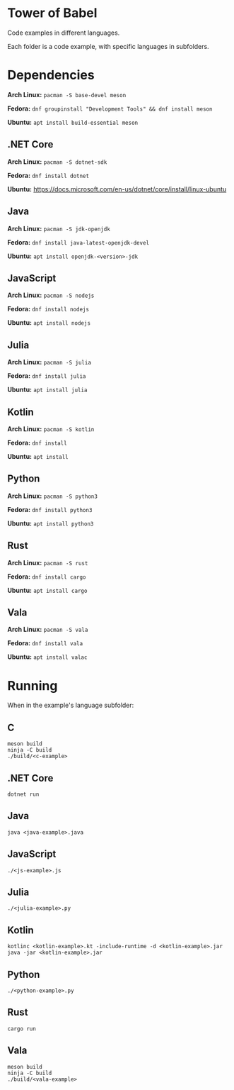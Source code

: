 # Tower of Babel

Code examples in different languages.

Each folder is a code example, with specific languages in subfolders.

# Dependencies

**Arch Linux:** `pacman -S base-devel meson`

**Fedora:** `dnf groupinstall "Development Tools" && dnf install meson`

**Ubuntu:** `apt install build-essential meson`

## .NET Core

**Arch Linux:** `pacman -S dotnet-sdk`

**Fedora:** `dnf install dotnet`

**Ubuntu:** https://docs.microsoft.com/en-us/dotnet/core/install/linux-ubuntu

## Java

**Arch Linux:** `pacman -S jdk-openjdk`

**Fedora:** `dnf install java-latest-openjdk-devel`

**Ubuntu:** `apt install openjdk-<version>-jdk`

## JavaScript

**Arch Linux:** `pacman -S nodejs`

**Fedora:** `dnf install nodejs`

**Ubuntu:** `apt install nodejs`

## Julia

**Arch Linux:** `pacman -S julia`

**Fedora:** `dnf install julia`

**Ubuntu:** `apt install julia`

## Kotlin

**Arch Linux:** `pacman -S kotlin`

**Fedora:** `dnf install `

**Ubuntu:** `apt install `

## Python

**Arch Linux:** `pacman -S python3`

**Fedora:** `dnf install python3`

**Ubuntu:** `apt install python3`

## Rust

**Arch Linux:** `pacman -S rust`

**Fedora:** `dnf install cargo`

**Ubuntu:** `apt install cargo`

## Vala

**Arch Linux:** `pacman -S vala`

**Fedora:** `dnf install vala`

**Ubuntu:** `apt install valac`

# Running

When in the example's language subfolder:

## C

```
meson build
ninja -C build
./build/<c-example>
```

## .NET Core

`dotnet run`

## Java

```
java <java-example>.java
```

## JavaScript

`./<js-example>.js`

## Julia

`./<julia-example>.py`

## Kotlin

```
kotlinc <kotlin-example>.kt -include-runtime -d <kotlin-example>.jar
java -jar <kotlin-example>.jar
```

## Python

`./<python-example>.py`

## Rust

`cargo run`

## Vala

```
meson build
ninja -C build
./build/<vala-example>
```